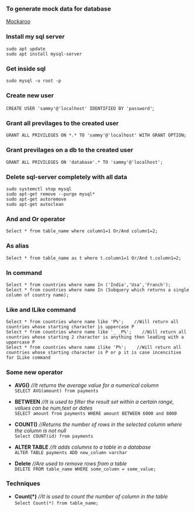 ### To generate mock data for database
<a href="https://www.mockaroo.com/">Mockaroo</a>

### Install my sql server
```
sudo apt update
sudo apt install mysql-server
```

### Get inside sql
`sudo mysql -u root -p`

### Create new user
`CREATE USER 'sammy'@'localhost' IDENTIFIED BY 'password'`;

### Grant  all previlages to the created user
`GRANT ALL PRIVILEGES ON *.* TO 'sammy'@'localhost' WITH GRANT OPTION;`  

### Grant  previlages on a db to the created user
`GRANT ALL PRIVILEGES ON 'database'.* TO 'sammy'@'localhost';`  

### Delete sql-server completely with all data
```
sudo systemctl stop mysql   
sudo apt-get remove --purge mysql*   
sudo apt-get autoremove   
sudo apt-get autoclean
```


### And and Or operator
`Select * from table_name where column1=1 Or/And column1=2;`


### As alias 
`Select * from table_name as t where t.column1=1 Or/And t.column1=2;`

### In command 
```
Select * from countries where name In ('India','Usa','Franch');
Select * from countries where name In (Subquery which returns a single column of country name);
```

### Like and ILike command
```
Select * from countries where name like 'P%';    //Will return all countries whose starting character is uppercase P   
Select * from countries where name like '_ _P%';    //Will return all countries whose starting 2 character is anything then leading with a  uppercase P      
Select * from countries where name ilike 'P%';    //Will return all countries whose starting character is P or p it is case incencitive for ILike command  
```

### Some new operator
* **AVG()**    *//It returns the average value for a numerical column*     
`SELECT AVG(amount) from payments`  
   
* **BETWEEN**     _//It is used to filter the result set within a certain range, values can be num,text or dates_   
`SELECT amount from payments WHERE amount BETWEEN 6000 and 8000`   
   
* **COUNT()**     *//Returns the number of rows in the selected column where the column is not null*   
`Select COUNT(id) from payments`   
   
* **ALTER TABLE**   *//It adds columns to a table in a database*   
`ALTER TABLE payments ADD new_column varchar`  
   
* **Delete**   *//Are used to remove rows from a table*   
`DELETE FROM table_name WHERE some_column = some_value;`   


### Techniques
* **Count(*)**  *//It is used to count the number of column in the table*   
`Select Count(*) from table_name;`   
